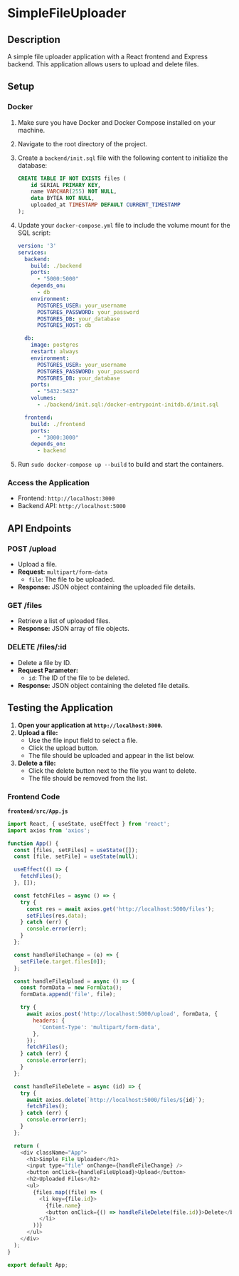 # SimpleFileUploader

## Description
A simple file uploader application with a React frontend and Express backend. This application allows users to upload and delete files.

## Setup

### Docker
1. Make sure you have Docker and Docker Compose installed on your machine.
2. Navigate to the root directory of the project.
3. Create a `backend/init.sql` file with the following content to initialize the database:

    ```sql
    CREATE TABLE IF NOT EXISTS files (
        id SERIAL PRIMARY KEY,
        name VARCHAR(255) NOT NULL,
        data BYTEA NOT NULL,
        uploaded_at TIMESTAMP DEFAULT CURRENT_TIMESTAMP
    );
    ```

4. Update your `docker-compose.yml` file to include the volume mount for the SQL script:

    ```yaml
    version: '3'
    services:
      backend:
        build: ./backend
        ports:
          - "5000:5000"
        depends_on:
          - db
        environment:
          POSTGRES_USER: your_username
          POSTGRES_PASSWORD: your_password
          POSTGRES_DB: your_database
          POSTGRES_HOST: db

      db:
        image: postgres
        restart: always
        environment:
          POSTGRES_USER: your_username
          POSTGRES_PASSWORD: your_password
          POSTGRES_DB: your_database
        ports:
          - "5432:5432"
        volumes:
          - ./backend/init.sql:/docker-entrypoint-initdb.d/init.sql

      frontend:
        build: ./frontend
        ports:
          - "3000:3000"
        depends_on:
          - backend
    ```

5. Run `sudo docker-compose up --build` to build and start the containers.

### Access the Application
- Frontend: `http://localhost:3000`
- Backend API: `http://localhost:5000`

## API Endpoints

### POST /upload
- Upload a file.
- **Request:** `multipart/form-data`
  - `file`: The file to be uploaded.
- **Response:** JSON object containing the uploaded file details.

### GET /files
- Retrieve a list of uploaded files.
- **Response:** JSON array of file objects.

### DELETE /files/:id
- Delete a file by ID.
- **Request Parameter:**
  - `id`: The ID of the file to be deleted.
- **Response:** JSON object containing the deleted file details.

## Testing the Application

1. **Open your application at `http://localhost:3000`.**
2. **Upload a file:**
   - Use the file input field to select a file.
   - Click the upload button.
   - The file should be uploaded and appear in the list below.
3. **Delete a file:**
   - Click the delete button next to the file you want to delete.
   - The file should be removed from the list.

### Frontend Code

**`frontend/src/App.js`**

```javascript
import React, { useState, useEffect } from 'react';
import axios from 'axios';

function App() {
  const [files, setFiles] = useState([]);
  const [file, setFile] = useState(null);

  useEffect(() => {
    fetchFiles();
  }, []);

  const fetchFiles = async () => {
    try {
      const res = await axios.get('http://localhost:5000/files');
      setFiles(res.data);
    } catch (err) {
      console.error(err);
    }
  };

  const handleFileChange = (e) => {
    setFile(e.target.files[0]);
  };

  const handleFileUpload = async () => {
    const formData = new FormData();
    formData.append('file', file);

    try {
      await axios.post('http://localhost:5000/upload', formData, {
        headers: {
          'Content-Type': 'multipart/form-data',
        },
      });
      fetchFiles();
    } catch (err) {
      console.error(err);
    }
  };

  const handleFileDelete = async (id) => {
    try {
      await axios.delete(`http://localhost:5000/files/${id}`);
      fetchFiles();
    } catch (err) {
      console.error(err);
    }
  };

  return (
    <div className="App">
      <h1>Simple File Uploader</h1>
      <input type="file" onChange={handleFileChange} />
      <button onClick={handleFileUpload}>Upload</button>
      <h2>Uploaded Files</h2>
      <ul>
        {files.map((file) => (
          <li key={file.id}>
            {file.name}
            <button onClick={() => handleFileDelete(file.id)}>Delete</button>
          </li>
        ))}
      </ul>
    </div>
  );
}

export default App;
